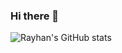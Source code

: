 ### Hi there 👋

![Rayhan's GitHub stats](https://github-readme-stats.vercel.app/api?username=shadmazumder&count_private=true&show_icons=true&theme=dark)


<!--
**shadmazumder/shadmazumder** is a ✨ _special_ ✨ repository because its `README.md` (this file) appears on your GitHub profile.

Here are some ideas to get you started:

- 🔭 I’m currently working on ...
- 🌱 I’m currently learning ...
- 👯 I’m looking to collaborate on ...
- 🤔 I’m looking for help with ...
- 💬 Ask me about ...
- 📫 How to reach me: ...
- 😄 Pronouns: ...
- ⚡ Fun fact: ...
-->
